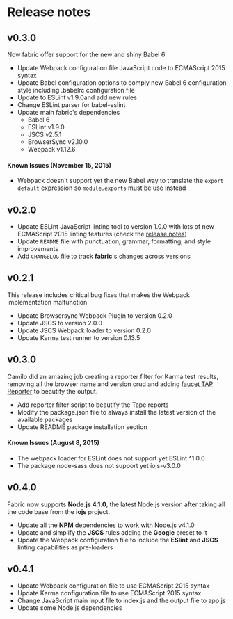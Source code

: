 # Release notes

## v0.3.0
Now fabric offer support for the new and shiny Babel 6
- Update Webpack configuration file JavaScript code to ECMAScript 2015 syntax
- Update Babel configuration options to comply new Babel 6 configuration style including .babelrc configuration file
- Update to ESLint v1.9.0and add new rules
- Change ESLint parser for babel-eslint
- Update main fabric's dependencies
  - Babel 6
  - ESLint v1.9.0
  - JSCS v2.5.1
  - BrowserSync v2.10.0
  - Webpack v1.12.6

#### Known Issues (November 15, 2015)
- Webpack doesn't support yet the new Babel way to translate the `export default` expression so `module.exports` must be use instead

## v0.2.0
- Update ESLint JavaScript linting tool to version 1.0.0 with lots of new ECMAScript 2015 linting features (check the [release notes](http://eslint.org/blog/2015/07/eslint-1.0.0-released/))
- Update ```README``` file with punctuation, grammar, formatting, and style improvements
- Add ```CHANGELOG``` file to track **fabric**'s changes across versions

## v0.2.1
This release includes critical bug fixes that makes the Webpack implementation malfunction
- Update Browsersync Webpack Plugin to version 0.2.0
- Update JSCS to version 2.0.0
- Update JSCS Webpack loader to version 0.2.0
- Update Karma test runner to version 0.13.5

## v0.3.0
Camilo did an amazing job creating a reporter filter for Karma test results, removing all the browser name and version crud and adding [faucet TAP Reporter](https://github.com/substack/faucet) to beautify the output.
- Add reporter filter script to beautify the Tape reports
- Modify the package.json file to always install the latest version of the available packages
- Update README package installation section

#### Known Issues (August 8, 2015)
- The webpack loader for ESLint does not support yet ESLint ^1.0.0
- The package node-sass does not support yet iojs-v3.0.0

## v0.4.0
Fabric now supports **Node.js 4.1.0**, the latest Node.js version after taking all the code base from the **iojs** project.
- Update all the **NPM** dependencies to work with Node.js v4.1.0
- Update and simplify the **JSCS** rules adding the **Google** preset to it
- Update the Webpack configuration file to include the **ESlint** and **JSCS** linting capabilities as pre-loaders

## v0.4.1
- Update Webpack configuration file to use ECMAScript 2015 syntax
- Update Karma configuration file to use ECMAScript 2015 syntax
- Change JavaScript main input file to index.js and the output file to app.js
- Update some Node.js dependencies
